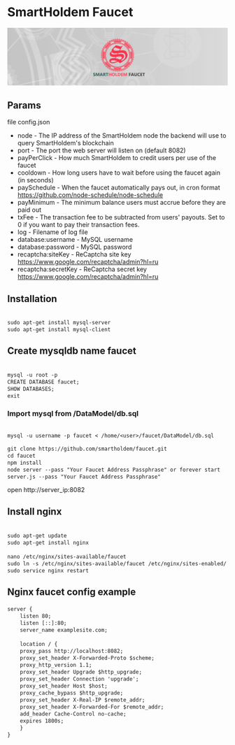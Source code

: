 # SmartHoldem Faucet

[![Wallet Releases](https://github.com/smartholdem/smartmedia/blob/master/mediakit/sh_faucet.jpg)](https://faucet.smartholdem.io/)

## Params

file config.json

- node - The IP address of the SmartHoldem node the backend will use to query SmartHoldem's blockchain
- port - The port the web server will listen on (default 8082)
- payPerClick - How much SmartHoldem to credit users per use of the faucet
- cooldown - How long users have to wait before using the faucet again (in seconds)
- paySchedule - When the faucet automatically pays out, in cron format https://github.com/node-schedule/node-schedule
- payMinimum - The minimum balance users must accrue before they are paid out
- txFee - The transaction fee to be subtracted from users' payouts. Set to 0 if you want to pay their transaction fees.
- log - Filename of log file
- database:username - MySQL username
- database:password - MySQL password
- recaptcha:siteKey - ReCaptcha site key https://www.google.com/recaptcha/admin?hl=ru
- recaptcha:secretKey - ReCaptcha secret key https://www.google.com/recaptcha/admin?hl=ru

## Installation

```shell

sudo apt-get install mysql-server
sudo apt-get install mysql-client

```

## Create mysqldb name faucet

```shell

mysql -u root -p
CREATE DATABASE faucet;
SHOW DATABASES;
exit

```

### Import mysql from /DataModel/db.sql

```shell

mysql -u username -p faucet < /home/<user>/faucet/DataModel/db.sql

```

```shell
git clone https://github.com/smartholdem/faucet.git
cd faucet
npm install
node server --pass "Your Faucet Address Passphrase" or forever start server.js --pass "Your Faucet Address Passphrase"
```
open http://server_ip:8082

## Install nginx

```shell

sudo apt-get update
sudo apt-get install nginx

nano /etc/nginx/sites-available/faucet
sudo ln -s /etc/nginx/sites-available/faucet /etc/nginx/sites-enabled/
sudo service nginx restart
```

## Nginx faucet config example

```shell
server {
    listen 80;
    listen [::]:80;
    server_name examplesite.com;

    location / {
    proxy_pass http://localhost:8082;
    proxy_set_header X-Forwarded-Proto $scheme;
    proxy_http_version 1.1;
    proxy_set_header Upgrade $http_upgrade;
    proxy_set_header Connection 'upgrade';
    proxy_set_header Host $host;
    proxy_cache_bypass $http_upgrade;
    proxy_set_header X-Real-IP $remote_addr;
    proxy_set_header X-Forwarded-For $remote_addr;
    add_header Cache-Control no-cache;
    expires 1800s;
    }
}
```
